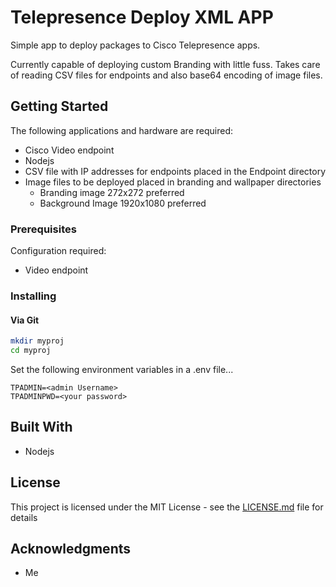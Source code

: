 # Telepresence Deploy XML APP

Simple app to deploy packages to Cisco Telepresence apps.

Currently capable of deploying custom Branding with little fuss. Takes care of reading CSV files for endpoints and also base64 encoding of image files.


## Getting Started

The following applications and hardware are required:


* Cisco Video endpoint
* Nodejs
* CSV file with IP addresses for endpoints placed in the Endpoint directory
* Image files to be deployed placed in branding and wallpaper directories
    * Branding image 272x272 preferred
    * Background Image 1920x1080 preferred
### Prerequisites

Configuration required:

* Video endpoint 


### Installing

#### Via Git
```bash
mkdir myproj
cd myproj

```

Set the following environment variables in a .env file...

```
TPADMIN=<admin Username>
TPADMINPWD=<your password>

```
## Built With

* Nodejs

## License

This project is licensed under the MIT License - see the [LICENSE.md](LICENSE.md) file for details

## Acknowledgments

* Me

